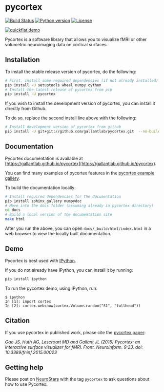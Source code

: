 pycortex
========
[![Build Status](https://github.com/gallantlab/pycortex/actions/workflows/run_tests.yml/badge.svg)](https://github.com/gallantlab/pycortex/actions/workflows/run_tests.yml)
[![Python version](https://img.shields.io/badge/python-3.6%2B-blue)](https://www.python.org/downloads/release/python)
[![License](https://img.shields.io/badge/License-BSD%202--Clause-blue.svg)](https://opensource.org/licenses/BSD-2-Clause)


[![quickflat demo](https://raw.github.com/gallantlab/pycortex/main/docs/wn_med.png)](https://gallantlab.github.io/pycortex)

Pycortex is a software library that allows you to visualize fMRI or other volumetric neuroimaging data on cortical surfaces.

Installation
------------
To install the stable release version of pycortex, do the following:

```bash
# First, install some required dependencies (if not already installed)
pip install -U setuptools wheel numpy cython
# Install the latest release of pycortex from pip
pip install -U pycortex
```

If you wish to install the development version of pycortex, you can install it directly from Github.

To do so, replace the second install line above with the following:

```bash
# Install development version of pycortex from github
pip install -U git+git://github.com/gallantlab/pycortex.git  --no-build-isolation
```

Documentation
-------------
Pycortex documentation is available at [https://gallantlab.github.io/pycortex](https://gallantlab.github.io/pycortex).

You can find many examples of pycortex features in the [pycortex example gallery](https://gallantlab.github.io/pycortex/auto_examples/index.html).

To build the documentation locally:
```bash
# Install required dependencies for the documentation
pip install sphinx_gallery numpydoc
# Move into the docs folder (assuming already in pycortex directory)
cd docs
# Build a local version of the documentation site
make html
```

After you run the above, you can open `docs/_build/html/index.html` in a web browser to view the locally built documentation.

Demo
----
Pycortex is best used with [IPython]().

If you do not already have IPython, you can install it by running:
```bash
pip install ipython
```

To run the pycortex demo, using IPython, run:
```ipython
$ ipython
In [1]: import cortex
In [2]: cortex.webshow(cortex.Volume.random("S1", "fullhead"))
```

Citation
--------
If you use pycortex in published work, please cite the [pycortex paper](http://dx.doi.org/10.3389/fninf.2015.00023):

_Gao JS, Huth AG, Lescroart MD and Gallant JL (2015) Pycortex: an interactive surface visualizer for fMRI. Front. Neuroinform. 9:23. doi: 10.3389/fninf.2015.00023_

Getting help
------------
Please post on [NeuroStars](https://neurostars.org/) with the tag `pycortex` to
ask questions about how to use Pycortex.

